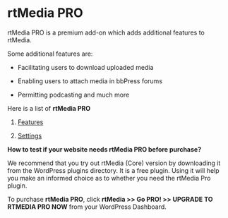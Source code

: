 # rtMedia PRO

rtMedia PRO is a premium add-on which adds additional features to rtMedia.

Some additional features are:


  * Facilitating users to download uploaded media

	
  * Enabling users to attach media in bbPress forums

	
  * Permitting podcasting and much more


Here is a list of **rtMedia PRO**



	
  1. [Features](/rtmedia/addons/rtmedia-pro/features/)

	
  2. [Settings](/rtmedia/addons/rtmedia-pro/settings/)


**How to test if your website needs rtMedia PRO before purchase?**

We recommend that you try out rtMedia (Core) version by downloading it from the WordPress plugins directory. It is a free plugin. Using it will help you make an informed choice as to whether you need the rtMedia Pro plugin.

To purchase **rtMedia PRO**, click **rtMedia >> Go PRO! >> UPGRADE TO RTMEDIA PRO NOW** from your WordPress Dashboard.
